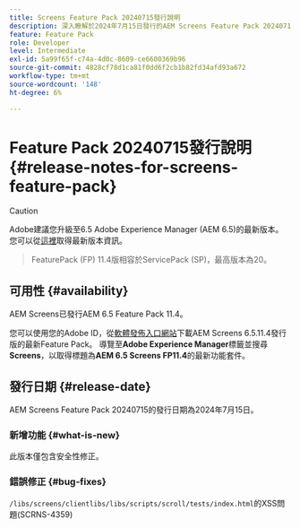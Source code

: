 ```yaml
---
title: Screens Feature Pack 20240715發行說明
description: 深入瞭解於2024年7月15日發行的AEM Screens Feature Pack 20240715。
feature: Feature Pack
role: Developer
level: Intermediate
exl-id: 5a99f65f-c74a-4d0c-8609-ce6600369b96
source-git-commit: 4828cf78d1ca81f0dd6f2cb1b82fd34afd93a672
workflow-type: tm+mt
source-wordcount: '148'
ht-degree: 6%

---
```


# Feature Pack 20240715發行說明 {#release-notes-for-screens-feature-pack}

>[!CAUTION]
>Adobe建議您升級至6.5 Adobe Experience Manager (AEM 6.5)的最新版本。 您可以從[這裡](https://experienceleague.adobe.com/zh-hant/docs/experience-manager-65/content/release-notes/release-notes)取得最新版本資訊。
>>FeaturePack (FP) 11.4版相容於ServicePack (SP)，最高版本為20。


## 可用性 {#availability}

AEM Screens已發行AEM 6.5 Feature Pack 11.4。

您可以使用您的Adobe ID，從[軟體發佈入口網站](https://experience.adobe.com/#/downloads/content/software-distribution/en/aem.html)下載AEM Screens 6.5.11.4發行版的最新Feature Pack。 導覽至&#x200B;**Adobe Experience Manager**&#x200B;標籤並搜尋&#x200B;**Screens**，以取得標題為&#x200B;**AEM 6.5 Screens FP11.4**&#x200B;的最新功能套件。

## 發行日期 {#release-date}

AEM Screens Feature Pack 20240715的發行日期為2024年7月15日。

### 新增功能 {#what-is-new}

此版本僅包含安全性修正。

### 錯誤修正 {#bug-fixes}

`/libs/screens/clientlibs/libs/scripts/scroll/tests/index.html`的XSS問題(SCRNS-4359)
